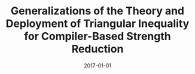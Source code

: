 ---
title: "Generalizations of the Theory and Deployment of Triangular Inequality for Compiler-Based Strength Reduction"
collection: publications
date: 2017-01-01
venue: 'Proceedings of the 38th ACM SIGPLAN Conference on Programming Language Design and Implementation (<b>PLDI&apos;17</b>). (Acceptance rate: 15% (47/322)) '
paperurl: 'http://guanh01.github.io/files/2017pldi.pdf'
authors: 'Yufei Ding, Lin Ning, Hui Guan, Xipeng Shen'
---
